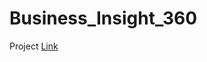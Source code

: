 # Business_Insight_360 

Project [Link](https://app.powerbi.com/view?r=eyJrIjoiYzNhNzNmNmItODI4Zi00ZTU0LTgwZmQtOThmODNlODk2NGE4IiwidCI6ImE2ZGJkZGRlLTU3OTgtNGViYS1hNWE4LTc4ODA3ZTgyZDllYiJ9)
